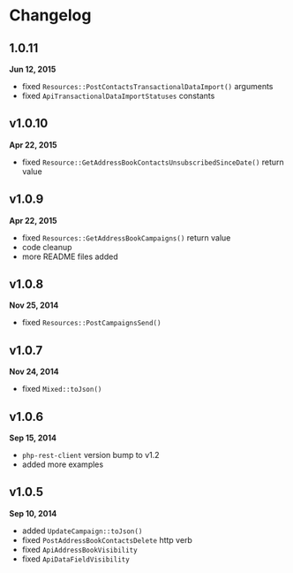 # Changelog

## 1.0.11

**Jun 12, 2015**

- fixed `Resources::PostContactsTransactionalDataImport()` arguments
- fixed `ApiTransactionalDataImportStatuses` constants

## v1.0.10

**Apr 22, 2015**

- fixed `Resource::GetAddressBookContactsUnsubscribedSinceDate()` return value

## v1.0.9

**Apr 22, 2015**

- fixed `Resources::GetAddressBookCampaigns()` return value
- code cleanup
- more README files added

## v1.0.8

**Nov 25, 2014**

- fixed `Resources::PostCampaignsSend()`

## v1.0.7

**Nov 24, 2014**

- fixed `Mixed::toJson()`

## v1.0.6

**Sep 15, 2014**

- `php-rest-client` version bump to v1.2
- added more examples

## v1.0.5

**Sep 10, 2014**

- added `UpdateCampaign::toJson()`
- fixed `PostAddressBookContactsDelete` http verb
- fixed `ApiAddressBookVisibility`
- fixed `ApiDataFieldVisibility`
